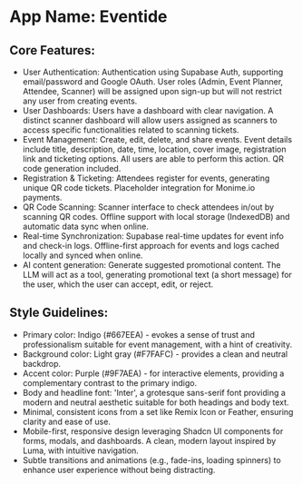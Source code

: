 # **App Name**: Eventide

## Core Features:

- User Authentication: Authentication using Supabase Auth, supporting email/password and Google OAuth.  User roles (Admin, Event Planner, Attendee, Scanner) will be assigned upon sign-up but will not restrict any user from creating events.
- User Dashboards: Users have a dashboard with clear navigation. A distinct scanner dashboard will allow users assigned as scanners to access specific functionalities related to scanning tickets.
- Event Management: Create, edit, delete, and share events. Event details include title, description, date, time, location, cover image, registration link and ticketing options. All users are able to perform this action. QR code generation included.
- Registration & Ticketing: Attendees register for events, generating unique QR code tickets. Placeholder integration for Monime.io payments.
- QR Code Scanning: Scanner interface to check attendees in/out by scanning QR codes. Offline support with local storage (IndexedDB) and automatic data sync when online.
- Real-time Synchronization: Supabase real-time updates for event info and check-in logs. Offline-first approach for events and logs cached locally and synced when online.
- AI content generation: Generate suggested promotional content.  The LLM will act as a tool, generating promotional text (a short message) for the user, which the user can accept, edit, or reject.

## Style Guidelines:

- Primary color: Indigo (#667EEA) - evokes a sense of trust and professionalism suitable for event management, with a hint of creativity.
- Background color: Light gray (#F7FAFC) - provides a clean and neutral backdrop.
- Accent color: Purple (#9F7AEA) - for interactive elements, providing a complementary contrast to the primary indigo.
- Body and headline font: 'Inter', a grotesque sans-serif font providing a modern and neutral aesthetic suitable for both headings and body text.
- Minimal, consistent icons from a set like Remix Icon or Feather, ensuring clarity and ease of use.
- Mobile-first, responsive design leveraging Shadcn UI components for forms, modals, and dashboards. A clean, modern layout inspired by Luma, with intuitive navigation.
- Subtle transitions and animations (e.g., fade-ins, loading spinners) to enhance user experience without being distracting.